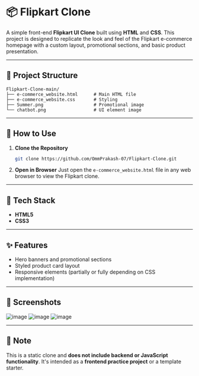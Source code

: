 
# 📦 Flipkart Clone

A simple front-end **Flipkart UI Clone** built using **HTML** and **CSS**. This project is designed to replicate the look and feel of the Flipkart e-commerce homepage with a custom layout, promotional sections, and basic product presentation.

---

## 📁 Project Structure

```
Flipkart-Clone-main/
├── e-commerce_website.html      # Main HTML file
├── e-commerce_website.css       # Styling
├── Summer.png                   # Promotional image
└── chatbot.png                  # UI element image
```

---

## 🔧 How to Use

1. **Clone the Repository**
   ```bash
   git clone https://github.com/OmmPrakash-07/Flipkart-Clone.git
   ```

2. **Open in Browser**
   Just open the `e-commerce_website.html` file in any web browser to view the Flipkart clone.

---

## 🧰 Tech Stack

- **HTML5**
- **CSS3**

---

## ✨ Features

- Hero banners and promotional sections
- Styled product card layout
- Responsive elements (partially or fully depending on CSS implementation)

---

## 📸 Screenshots

![image](https://github.com/user-attachments/assets/9d53bc15-e5bc-45af-ba3a-4a8e96166a26)
![image](https://github.com/user-attachments/assets/40a3cf66-59c8-4eab-a9e4-ec9e76366fc5)
![image](https://github.com/user-attachments/assets/acc82ad1-3a69-492d-8e8d-f443888813ca)


---

## 📌 Note

This is a static clone and **does not include backend or JavaScript functionality**. It's intended as a **frontend practice project** or a template starter.
